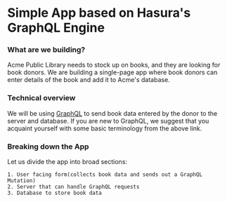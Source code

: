 # Simple App based on Hasura's GraphQL Engine

### What are we building?
Acme Public Library needs to stock up on books, and they are looking for book donors. We are building a single-page app where book donors can enter details of the book and add it to Acme's database.

### Technical overview
We will be using [GraphQL](https://learn.hasura.io/graphql/react/intro-to-graphql) to send book data entered by the donor to the server and database. If you are new to GraphQL, we suggest that you acquaint yourself with some basic terminology from the above link.

### Breaking down the App
Let us divide the app into broad sections:

    1. User facing form(collects book data and sends out a GraphQL Mutation)
    2. Server that can handle GraphQL requests
    3. Database to store book data